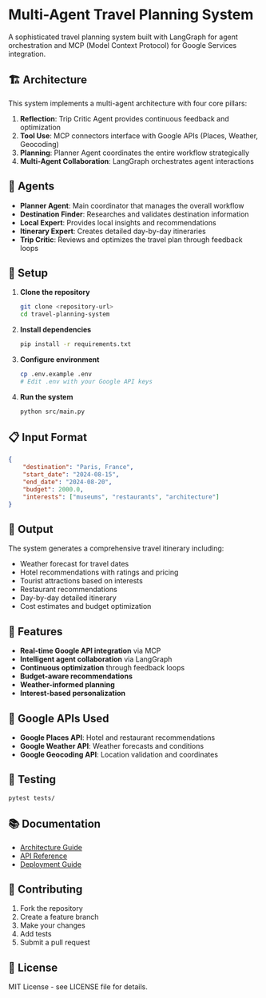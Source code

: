 # Multi-Agent Travel Planning System

A sophisticated travel planning system built with LangGraph for agent orchestration and MCP (Model Context Protocol) for Google Services integration.

## 🏗️ Architecture

This system implements a multi-agent architecture with four core pillars:

1. **Reflection**: Trip Critic Agent provides continuous feedback and optimization
2. **Tool Use**: MCP connectors interface with Google APIs (Places, Weather, Geocoding)
3. **Planning**: Planner Agent coordinates the entire workflow strategically
4. **Multi-Agent Collaboration**: LangGraph orchestrates agent interactions

## 🤖 Agents

- **Planner Agent**: Main coordinator that manages the overall workflow
- **Destination Finder**: Researches and validates destination information
- **Local Expert**: Provides local insights and recommendations
- **Itinerary Expert**: Creates detailed day-by-day itineraries
- **Trip Critic**: Reviews and optimizes the travel plan through feedback loops

## 🔧 Setup

1. **Clone the repository**
   ```bash
   git clone <repository-url>
   cd travel-planning-system
   ```

2. **Install dependencies**
   ```bash
   pip install -r requirements.txt
   ```

3. **Configure environment**
   ```bash
   cp .env.example .env
   # Edit .env with your Google API keys
   ```

4. **Run the system**
   ```bash
   python src/main.py
   ```

## 📋 Input Format

```json
{
    "destination": "Paris, France",
    "start_date": "2024-08-15",
    "end_date": "2024-08-20",
    "budget": 2000.0,
    "interests": ["museums", "restaurants", "architecture"]
}
```

## 🎯 Output

The system generates a comprehensive travel itinerary including:
- Weather forecast for travel dates
- Hotel recommendations with ratings and pricing
- Tourist attractions based on interests
- Restaurant recommendations
- Day-by-day detailed itinerary
- Cost estimates and budget optimization

## 🚀 Features

- **Real-time Google API integration** via MCP
- **Intelligent agent collaboration** via LangGraph
- **Continuous optimization** through feedback loops
- **Budget-aware recommendations**
- **Weather-informed planning**
- **Interest-based personalization**

## 📱 Google APIs Used

- **Google Places API**: Hotel and restaurant recommendations
- **Google Weather API**: Weather forecasts and conditions
- **Google Geocoding API**: Location validation and coordinates

## 🧪 Testing

```bash
pytest tests/
```

## 📚 Documentation

- [Architecture Guide](docs/architecture.md)
- [API Reference](docs/api_reference.md)
- [Deployment Guide](docs/deployment.md)

## 🤝 Contributing

1. Fork the repository
2. Create a feature branch
3. Make your changes
4. Add tests
5. Submit a pull request

## 📄 License

MIT License - see LICENSE file for details.
